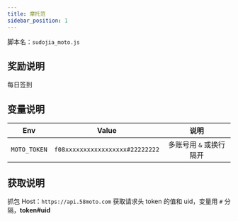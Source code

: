 ```yaml
---
title: 摩托范
sidebar_position: 1
---
```


脚本名：`sudojia_moto.js`

## 奖励说明

每日签到

## 变量说明

|     Env      |              Value              |          说明           |
| :----------: | :-----------------------------: | :---------------------: |
| `MOTO_TOKEN` | `f08xxxxxxxxxxxxxxxxx#22222222` | 多账号用 `&` 或换行隔开 |

## 获取说明

抓包 Host：`https://api.58moto.com` 获取请求头 token 的值和 uid，变量用 `#` 分隔，**token#uid**

